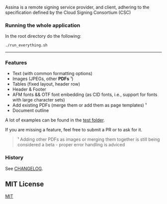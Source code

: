 Assina is a remote signing service provider, and client, adhering to the specification defined by the Cloud Signing Consortium (CSC) ​

### Running the whole application

In the root directory do the following:

```bash
./run_everything.sh
```

----------------

### Features

- Text (with common formatting options)
- Images (JPEGs, other **PDFs** ¹)
- Tables (fixed layout, header row)
- Header & Footer
- AFM fonts && OTF font embedding (as CID fonts, i.e., support for fonts with large character sets)
- Add existing PDFs (merge them or add them as page templates) ¹
- Document outline

A lot of examples can be found in the [test folder](https://github.com/rkusa/pdfjs/tree/master/test/pdfs).

If you are missing a feature, feel free to submit a PR or to ask for it.

> ¹ Adding other PDFs as images or merging them together is still being considered a beta - proper error handling is adviced

### History

See [CHANGELOG](https://github.com/rkusa/pdfjs/blob/master/CHANGELOG.md).

## MIT License

[MIT](LICENSE)

[npm]: https://img.shields.io/npm/v/pdfjs.svg?style=flat-square
[deps]: https://img.shields.io/david/rkusa/pdfjs.svg?style=flat-square
[travis]: https://img.shields.io/travis/rkusa/pdfjs/master.svg?style=flat-square